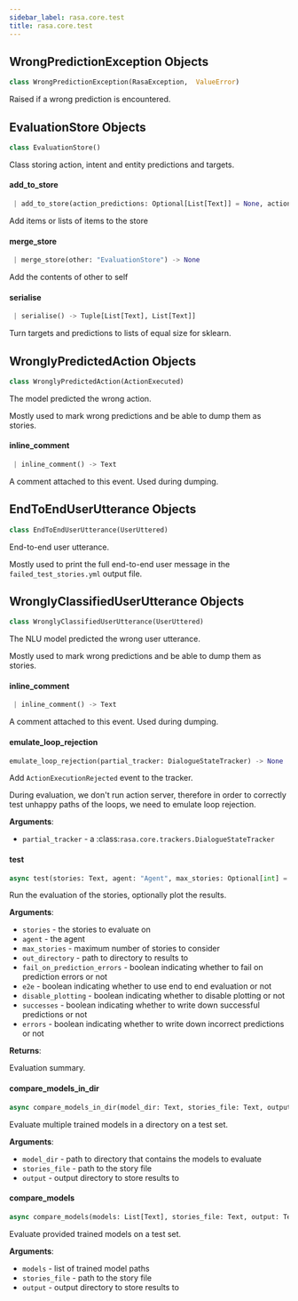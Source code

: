```yaml
---
sidebar_label: rasa.core.test
title: rasa.core.test
---
```


## WrongPredictionException Objects

```python
class WrongPredictionException(RasaException,  ValueError)
```

Raised if a wrong prediction is encountered.

## EvaluationStore Objects

```python
class EvaluationStore()
```

Class storing action, intent and entity predictions and targets.

#### add\_to\_store

```python
 | add_to_store(action_predictions: Optional[List[Text]] = None, action_targets: Optional[List[Text]] = None, intent_predictions: Optional[List[Text]] = None, intent_targets: Optional[List[Text]] = None, entity_predictions: Optional[List[Dict[Text, Any]]] = None, entity_targets: Optional[List[Dict[Text, Any]]] = None) -> None
```

Add items or lists of items to the store

#### merge\_store

```python
 | merge_store(other: "EvaluationStore") -> None
```

Add the contents of other to self

#### serialise

```python
 | serialise() -> Tuple[List[Text], List[Text]]
```

Turn targets and predictions to lists of equal size for sklearn.

## WronglyPredictedAction Objects

```python
class WronglyPredictedAction(ActionExecuted)
```

The model predicted the wrong action.

Mostly used to mark wrong predictions and be able to
dump them as stories.

#### inline\_comment

```python
 | inline_comment() -> Text
```

A comment attached to this event. Used during dumping.

## EndToEndUserUtterance Objects

```python
class EndToEndUserUtterance(UserUttered)
```

End-to-end user utterance.

Mostly used to print the full end-to-end user message in the
`failed_test_stories.yml` output file.

## WronglyClassifiedUserUtterance Objects

```python
class WronglyClassifiedUserUtterance(UserUttered)
```

The NLU model predicted the wrong user utterance.

Mostly used to mark wrong predictions and be able to
dump them as stories.

#### inline\_comment

```python
 | inline_comment() -> Text
```

A comment attached to this event. Used during dumping.

#### emulate\_loop\_rejection

```python
emulate_loop_rejection(partial_tracker: DialogueStateTracker) -> None
```

Add `ActionExecutionRejected` event to the tracker.

During evaluation, we don&#x27;t run action server, therefore in order to correctly
test unhappy paths of the loops, we need to emulate loop rejection.

**Arguments**:

- `partial_tracker` - a :class:`rasa.core.trackers.DialogueStateTracker`

#### test

```python
async test(stories: Text, agent: "Agent", max_stories: Optional[int] = None, out_directory: Optional[Text] = None, fail_on_prediction_errors: bool = False, e2e: bool = False, disable_plotting: bool = False, successes: bool = False, errors: bool = True) -> Dict[Text, Any]
```

Run the evaluation of the stories, optionally plot the results.

**Arguments**:

- `stories` - the stories to evaluate on
- `agent` - the agent
- `max_stories` - maximum number of stories to consider
- `out_directory` - path to directory to results to
- `fail_on_prediction_errors` - boolean indicating whether to fail on prediction
  errors or not
- `e2e` - boolean indicating whether to use end to end evaluation or not
- `disable_plotting` - boolean indicating whether to disable plotting or not
- `successes` - boolean indicating whether to write down successful predictions or
  not
- `errors` - boolean indicating whether to write down incorrect predictions or not
  

**Returns**:

  Evaluation summary.

#### compare\_models\_in\_dir

```python
async compare_models_in_dir(model_dir: Text, stories_file: Text, output: Text) -> None
```

Evaluate multiple trained models in a directory on a test set.

**Arguments**:

- `model_dir` - path to directory that contains the models to evaluate
- `stories_file` - path to the story file
- `output` - output directory to store results to

#### compare\_models

```python
async compare_models(models: List[Text], stories_file: Text, output: Text) -> None
```

Evaluate provided trained models on a test set.

**Arguments**:

- `models` - list of trained model paths
- `stories_file` - path to the story file
- `output` - output directory to store results to

